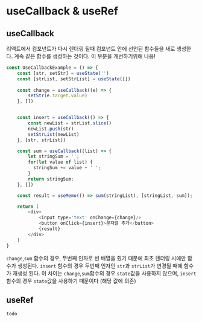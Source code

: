 # useCallback & useRef


## useCallback
리액트에서 컴포넌트가 다시 렌더링 될때 컴포넌트 안에 선언된 함수들을 새로 생성한다. 계속 같은 함수를 생성하는 것이다.
이 부분을 개선하기위해 나옴!


```javascript
const UseCallbackExample = () => {
    const [str, setStr] = useState('')
    const [strList, setStrList] = useState([])
    
    const change = useCallback((e) => {
        setStr(e.target.value)
    }, [])


    const insert = useCallback(() => {
        const newList = strList.slice()
        newList.push(str)
        setStrList(newList)
    }, [str, strList])

    const sum = useCallback((list) => {
        let stringSum = '';
        for(let value of list) {
          stringSum += value + ' ';
        }
        return stringSum;
    }, [])

    const result = useMemo(() => sum(stringList), [stringList, sum]);

    return (
        <div>
            <input type='text' onChange={change}/>
            <button onClick={insert}>문자열 추가</button>
            {result}
        </div>
    )
}
```


`change`,`sum` 함수의 경우, 두번째 인자로 빈 배열을 줬기 때문에 최초 렌더링 시에만 함수가 생성된다.
`insert` 함수의 경우 두번째 인자인 `str`과 `strList`가 변경될 때에 함수가 재생성 된다.
이 차이는 `change`,`sum`함수의 경우 `state`값을 사용하지 않으며, `insert`함수의 경우 `state`값을 사용하기  때문이다 (해당 값에 의존)


## useRef

`todo`